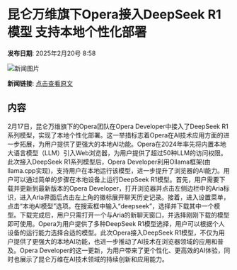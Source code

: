 # 昆仑万维旗下Opera接入DeepSeek R1模型 支持本地个性化部署

**发布日期**: 2025年2月20号 8:58

![新闻图片](https://pic.chinaz.com/picmap/thumb/201811151639391296_13.jpg)

**新闻链接**: [点击查看原文](https://www.aibase.com/zh/news/15529)

## 内容

2月17日，昆仑万维旗下的Opera团队在Opera Developer中接入了DeepSeek R1系列模型，实现了本地个性化部署。这一举措标志着Opera在AI技术应用方面的进一步拓展，为用户提供了更强大的本地AI功能。Opera在2024年率先将内置本地大语言模型（LLM）引入Web浏览器，为用户提供了超过50种LLM的访问权限。此次接入DeepSeek R1系列模型后，Opera Developer利用Ollama框架(由llama.cpp实现)，支持用户在本地运行该模型，进一步提升了浏览器的AI能力。用户可以通过简单的步骤在本地设备上运行DeepSeek R1模型。首先，用户需要下载并更新到最新版本的Opera Developer，打开浏览器并点击左侧边栏中的Aria标识，进入Aria界面后点击左上角的徽标展开聊天历史记录。接着，进入设置菜单，点击“本地AI模型”选项。在搜索框中输入“deepseek”，选择并下载其中一个模型。下载完成后，用户只需打开一个与Aria的新聊天窗口，并选择刚刚下载的模型即可使用。Opera为用户提供了多种DeepSeek R1模型选择，用户可以根据个人设备的运行能力选择合适的模型。此次Opera接入DeepSeek R1模型，不仅为用户提供了更强大的本地AI功能，也进一步推动了AI技术在浏览器领域的应用和普及。Opera Developer的这一更新，为用户带来了更个性化、更高效的AI体验，同时也展示了昆仑万维在AI技术领域的持续创新和应用能力。
